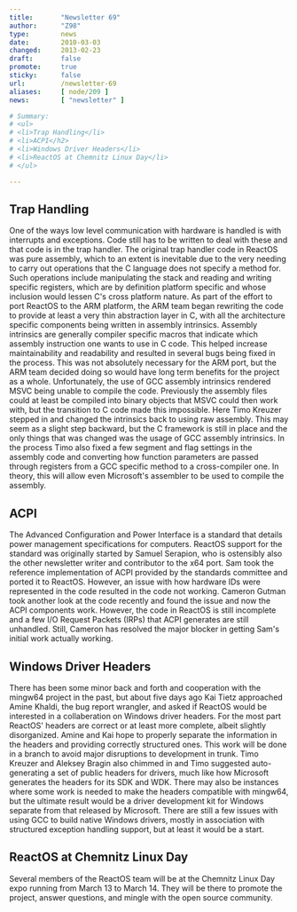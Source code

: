 ```yaml
---
title:       "Newsletter 69"
author:      "Z98"
type:        news
date:        2010-03-03
changed:     2013-02-23
draft:       false
promote:     true
sticky:      false
url:         /newsletter-69
aliases:     [ node/209 ]
news:        [ "newsletter" ]

# Summary:
# <ul>
# <li>Trap Handling</li>
# <li>ACPI</h2>
# <li>Windows Driver Headers</li>
# <li>ReactOS at Chemnitz Linux Day</li>
# </ul>

---
```

<h2>Trap Handling</h2>
<p>One of the ways low level communication with hardware is handled is with interrupts and exceptions.  Code still has to be written to deal with these and that code is in the trap handler.  The original trap handler code in ReactOS was pure assembly, which to an extent is inevitable due to the very needing to carry out operations that the C language does not specify a method for. Such operations include manipulating the stack and reading and writing specific registers, which are by definition platform specific and whose inclusion would lessen C's cross platform nature.  As part of the effort to port ReactOS to the ARM platform, the ARM team began rewriting the code to provide at least a very thin abstraction layer in C, with all the architecture specific components being written in assembly intrinsics.  Assembly intrinsics are generally compiler specific macros that indicate which assembly instruction one wants to use in C code.  This helped increase maintainability and readability and resulted in several bugs being fixed in the process. This was not absolutely necessary for the ARM port, but the ARM team decided doing so would have long term benefits for the project as a whole.  Unfortunately, the use of GCC assembly intrinsics rendered MSVC being unable to compile the code.  Previously the assembly files could at least be compiled into binary objects that MSVC could then work with, but the transition to C code made this impossible.  Here Timo Kreuzer stepped in and changed the intrinsics back to using raw assembly.  This may seem as a slight step backward, but the C framework is still in place and the only things that was changed was the usage of GCC assembly intrinsics.  In the process Timo also fixed a few segment and flag settings in the assembly code and converting how function parameters are passed through registers from a GCC specific method to a cross-compiler one. In theory, this will allow even Microsoft's assembler to be used to compile the assembly.</p>
<h2>ACPI</h2>
<p>The Advanced Configuration and Power Interface is a standard that details power management specifications for computers.  ReactOS support for the standard was originally started by Samuel Serapion, who is ostensibly also the other newsletter writer and contributor to the x64 port.  Sam took the reference implementation of ACPI provided by the standards committee and ported it to ReactOS.  However, an issue with how hardware IDs were represented in the code resulted in the code not working.  Cameron Gutman took another look at the code recently and found the issue and now the ACPI components work.  However, the code in ReactOS is still incomplete and a few I/O Request Packets (IRPs) that ACPI generates are still unhandled.  Still, Cameron has resolved the major blocker in getting Sam's initial work actually working.</p>
<h2>Windows Driver Headers</h2>
<p>There has been some minor back and forth and cooperation with the mingw64 project in the past, but about five days ago Kai Tietz approached Amine Khaldi, the bug report wrangler, and asked if ReactOS would be interested in a collaberation on Windows driver headers.  For the most part ReactOS' headers are correct or at least more complete, albeit slightly disorganized. Amine and Kai hope to properly separate the information in the headers and providing correctly structured ones. This work will be done in a branch to avoid major disruptions to development in trunk. Timo Kreuzer and Aleksey Bragin also chimmed in and Timo suggested auto-generating a set of public headers for drivers, much like how Microsoft generates the headers for its SDK and WDK.  There may also be instances where some work is needed to make the headers compatible with mingw64, but the ultimate result would be a driver development kit for Windows separate from that released by Microsoft.  There are still a few issues with using GCC to build native Windows drivers, mostly in association with structured exception handling support, but at least it would be a start.</p>
<h2>ReactOS at Chemnitz Linux Day</h2>
<p>Several members of the ReactOS team will be at the Chemnitz Linux Day expo running from March 13 to March 14.  They will be there to promote the project, answer questions, and mingle with the open source community.</p>
